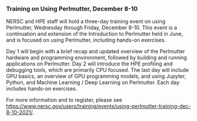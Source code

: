 ### Training on Using Perlmutter, December 8-10

NERSC and HPE staff will hold a three-day training event on using Perlmutter,
Wednesday through Friday, December 8-10. This event is a continuation and
extension of the Introduction to Perlmutter held in June, and is focused on
using Perlmutter, including hands-on exercises.

Day 1 will begin with a brief recap and updated overview of the Perlmutter 
hardware and programming environment, followed by building and running
applications on Perlmutter. Day 2 will introduce the HPE profiling and
debugging tools, which are primarily CPU focused. The last day will include
GPU basics, an overview of GPU programming models, and using Jupyter, Python,
and Machine Learning / Deep Learning on Perlmutter. Each day includes hands-on
exercises.

For more information and to register, please see
<https://www.nersc.gov/users/training/events/using-perlmutter-training-dec-8-10-2021/>.
